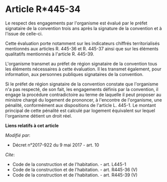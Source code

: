 # Article R*445-34

Le respect des engagements par l'organisme est évalué par le préfet signataire de la convention trois ans après la signature
de la convention et à l'issue de celle-ci. 

Cette évaluation porte notamment sur les indicateurs chiffrés territorialisés mentionnés aux articles R. 445-36 et R. 445-37
ainsi que sur les éléments qualitatifs mentionnés à l'article R. 445-39. 

L'organisme transmet au préfet de région signataire de la convention tous les éléments nécessaires à cette évaluation. Il les
transmet également, pour information, aux personnes publiques signataires de la convention. 

Si le préfet de région signataire de la convention constate que l'organisme n'a pas respecté, de son fait, les engagements
définis par la convention, il engage la procédure contradictoire au terme de laquelle il peut proposer au ministre chargé du
logement de prononcer, à l'encontre de l'organisme, une pénalité, conformément aux dispositions de l'article L. 445-1. Le
montant principal de cette pénalité est calculé par logement équivalent sur lequel l'organisme détient un droit réel.

**Liens relatifs à cet article**

_Modifié par_:

  - Décret n°2017-922 du 9 mai 2017 - art. 10

_Cite_:

  - Code de la construction et de l'habitation. - art. L445-1
  - Code de la construction et de l'habitation. - art. R445-36 (V)
  - Code de la construction et de l'habitation. - art. R445-39 (V)
